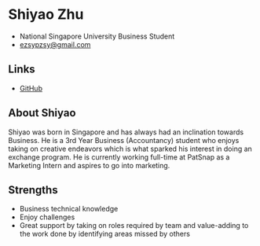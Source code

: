 # Shiyao Zhu

- National Singapore University Business Student
- ezsypzsy@gmail.com

## Links

- [GitHub](https://github.com/ezsypzsy)

## About Shiyao

Shiyao was born in Singapore and has always had an inclination towards Business. He is a 3rd Year Business (Accountancy) student who enjoys taking on creative endeavors which is what sparked his interest in doing an exchange program. He is currently working full-time at PatSnap as a Marketing Intern and aspires to go into marketing.

## Strengths

- Business technical knowledge
- Enjoy challenges
- Great support by taking on roles required by team and value-adding to the work done by identifying areas missed by others
